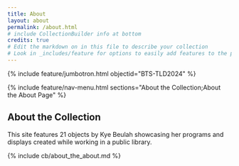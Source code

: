 ```yaml
---
title: About
layout: about
permalink: /about.html
# include CollectionBuilder info at bottom
credits: true
# Edit the markdown on in this file to describe your collection
# Look in _includes/feature for options to easily add features to the page
---
```


{% include feature/jumbotron.html objectid="BTS-TLD2024" %}

{% include feature/nav-menu.html sections="About the Collection;About the About Page" %}

## About the Collection

This site features 21 objects by Kye Beulah showcasing her programs and displays created while working in a public library.

<!-- IMPORTANT!!! DELETE this comment and the include below when you are finished editing this page for your collection. The include below introduces about page features. They will show up on your collection's about page until you delete it.  -->
{% include cb/about_the_about.md %} 
